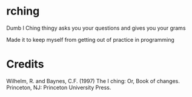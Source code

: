 # rching

Dumb I Ching thingy asks you your questions and gives you your grams

Made it to keep myself from getting out of practice in programming

# Credits

Wilhelm, R. and Baynes, C.F. (1997) The I ching: Or, Book of changes. Princeton, NJ: Princeton University Press. 

